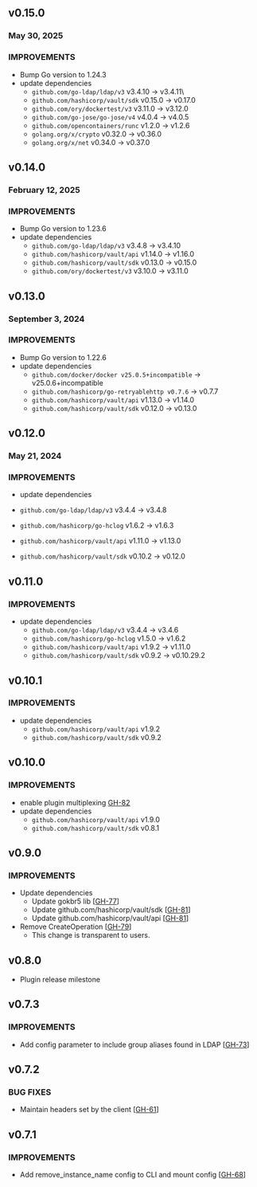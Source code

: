 ## v0.15.0
### May 30, 2025

### IMPROVEMENTS
* Bump Go version to 1.24.3
* update dependencies
    * `github.com/go-ldap/ldap/v3` v3.4.10 -> v3.4.11\
    * `github.com/hashicorp/vault/sdk` v0.15.0 -> v0.17.0
    * `github.com/ory/dockertest/v3` v3.11.0 -> v3.12.0
    * `github.com/go-jose/go-jose/v4` v4.0.4 -> v4.0.5
    * `github.com/opencontainers/runc` v1.2.0 -> v1.2.6
    * `golang.org/x/crypto` v0.32.0 -> v0.36.0
    * `golang.org/x/net` v0.34.0 -> v0.37.0

## v0.14.0
### February 12, 2025

### IMPROVEMENTS
* Bump Go version to 1.23.6
* update dependencies
  * `github.com/go-ldap/ldap/v3` v3.4.8 -> v3.4.10
  * `github.com/hashicorp/vault/api` v1.14.0 -> v1.16.0
  * `github.com/hashicorp/vault/sdk` v0.13.0 -> v0.15.0
  * `github.com/ory/dockertest/v3` v3.10.0 -> v3.11.0

## v0.13.0
### September 3, 2024

### IMPROVEMENTS
* Bump Go version to 1.22.6
* update dependencies
  * `github.com/docker/docker v25.0.5+incompatible` -> v25.0.6+incompatible
  * `github.com/hashicorp/go-retryablehttp v0.7.6` -> v0.7.7
  * `github.com/hashicorp/vault/api` v1.13.0 -> v1.14.0
  * `github.com/hashicorp/vault/sdk` v0.12.0 -> v0.13.0

## v0.12.0
### May 21, 2024

### IMPROVEMENTS
* update dependencies

* `github.com/go-ldap/ldap/v3` v3.4.4 -> v3.4.8
* `github.com/hashicorp/go-hclog` v1.6.2 -> v1.6.3
* `github.com/hashicorp/vault/api` v1.11.0 -> v1.13.0
* `github.com/hashicorp/vault/sdk` v0.10.2 -> v0.12.0

## v0.11.0

### IMPROVEMENTS
* update dependencies
  * `github.com/go-ldap/ldap/v3` v3.4.4 -> v3.4.6
  * `github.com/hashicorp/go-hclog` v1.5.0 -> v1.6.2
  * `github.com/hashicorp/vault/api` v1.9.2 -> v1.11.0
  * `github.com/hashicorp/vault/sdk` v0.9.2 -> v0.10.29.2

## v0.10.1

### IMPROVEMENTS
* update dependencies
  * `github.com/hashicorp/vault/api` v1.9.2
  * `github.com/hashicorp/vault/sdk` v0.9.2

## v0.10.0

### IMPROVEMENTS

* enable plugin multiplexing [GH-82](https://github.com/hashicorp/vault-plugin-auth-kerberos/pull/82)
* update dependencies
  * `github.com/hashicorp/vault/api` v1.9.0
  * `github.com/hashicorp/vault/sdk` v0.8.1

## v0.9.0

### IMPROVEMENTS

* Update dependencies
  * Update gokbr5 lib [[GH-77](https://github.com/hashicorp/vault-plugin-auth-kerberos/pull/77)]
  * Update github.com/hashicorp/vault/sdk [[GH-81](https://github.com/hashicorp/vault-plugin-auth-kerberos/pull/81)]
  * Update github.com/hashicorp/vault/api [[GH-81](https://github.com/hashicorp/vault-plugin-auth-kerberos/pull/81)]
* Remove CreateOperation [[GH-79](https://github.com/hashicorp/vault-plugin-auth-kerberos/pull/79)]
  * This change is transparent to users.

## v0.8.0

* Plugin release milestone

## v0.7.3

### IMPROVEMENTS

* Add config parameter to include group aliases found in LDAP [[GH-73](https://github.com/hashicorp/vault-plugin-auth-kerberos/pull/73)]

## v0.7.2

### BUG FIXES

* Maintain headers set by the client [[GH-61](https://github.com/hashicorp/vault-plugin-auth-kerberos/pull/61)]

## v0.7.1

### IMPROVEMENTS

* Add remove_instance_name config to CLI and mount config  [[GH-68](https://github.com/hashicorp/vault-plugin-auth-kerberos/pull/68)]

